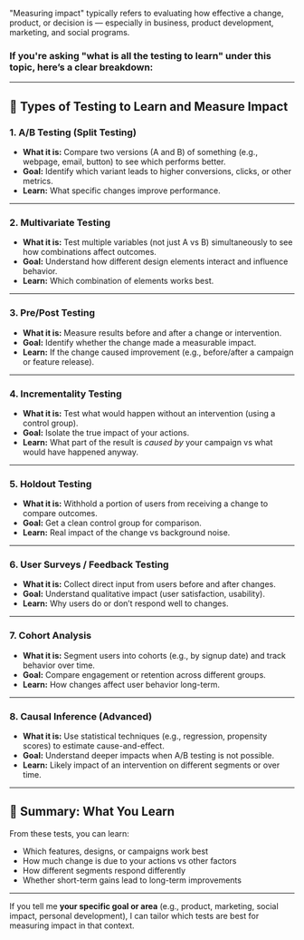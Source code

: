 "Measuring impact" typically refers to evaluating how effective a change, product, or decision is — especially in business, product development, marketing, and social programs.

### If you're asking **"what is all the testing to learn"** under this topic, here’s a clear breakdown:

---

## 🧪 **Types of Testing to Learn and Measure Impact**

### 1. **A/B Testing (Split Testing)**

* **What it is:** Compare two versions (A and B) of something (e.g., webpage, email, button) to see which performs better.
* **Goal:** Identify which variant leads to higher conversions, clicks, or other metrics.
* **Learn:** What specific changes improve performance.

---

### 2. **Multivariate Testing**

* **What it is:** Test multiple variables (not just A vs B) simultaneously to see how combinations affect outcomes.
* **Goal:** Understand how different design elements interact and influence behavior.
* **Learn:** Which combination of elements works best.

---

### 3. **Pre/Post Testing**

* **What it is:** Measure results before and after a change or intervention.
* **Goal:** Identify whether the change made a measurable impact.
* **Learn:** If the change caused improvement (e.g., before/after a campaign or feature release).

---

### 4. **Incrementality Testing**

* **What it is:** Test what would happen without an intervention (using a control group).
* **Goal:** Isolate the true impact of your actions.
* **Learn:** What part of the result is *caused by* your campaign vs what would have happened anyway.

---

### 5. **Holdout Testing**

* **What it is:** Withhold a portion of users from receiving a change to compare outcomes.
* **Goal:** Get a clean control group for comparison.
* **Learn:** Real impact of the change vs background noise.

---

### 6. **User Surveys / Feedback Testing**

* **What it is:** Collect direct input from users before and after changes.
* **Goal:** Understand qualitative impact (user satisfaction, usability).
* **Learn:** Why users do or don’t respond well to changes.

---

### 7. **Cohort Analysis**

* **What it is:** Segment users into cohorts (e.g., by signup date) and track behavior over time.
* **Goal:** Compare engagement or retention across different groups.
* **Learn:** How changes affect user behavior long-term.

---

### 8. **Causal Inference (Advanced)**

* **What it is:** Use statistical techniques (e.g., regression, propensity scores) to estimate cause-and-effect.
* **Goal:** Understand deeper impacts when A/B testing is not possible.
* **Learn:** Likely impact of an intervention on different segments or over time.

---

## 🧠 Summary: What You Learn

From these tests, you can learn:

* Which features, designs, or campaigns work best
* How much change is due to your actions vs other factors
* How different segments respond differently
* Whether short-term gains lead to long-term improvements

---

If you tell me **your specific goal or area** (e.g., product, marketing, social impact, personal development), I can tailor which tests are best for measuring impact in that context.
